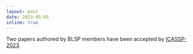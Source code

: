 ```yaml
---
layout: post
date: 2023-05-01
inline: true
---
```


Two papers authored by BLSP members have been accepted by <a href="https://2023.ieeeicassp.org/?__hstc=51849206.468561523b9804960366ab3ebc20aee5.1679573421372.1679573421372.1684844945562.2&__hssc=51849206.1.1684844945562&__hsfp=425377405">ICASSP-2023</a>. 